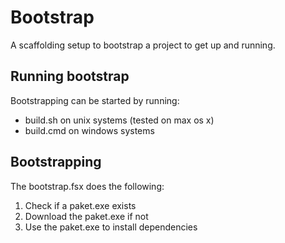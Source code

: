 # Bootstrap
A scaffolding setup to bootstrap a project to get up and running. 

## Running bootstrap
Bootstrapping can be started by running:
* build.sh on unix systems (tested on max os x)
* build.cmd on windows systems

## Bootstrapping
The bootstrap.fsx does the following:
1. Check if a paket.exe exists
2. Download the paket.exe if not
3. Use the paket.exe to install dependencies


